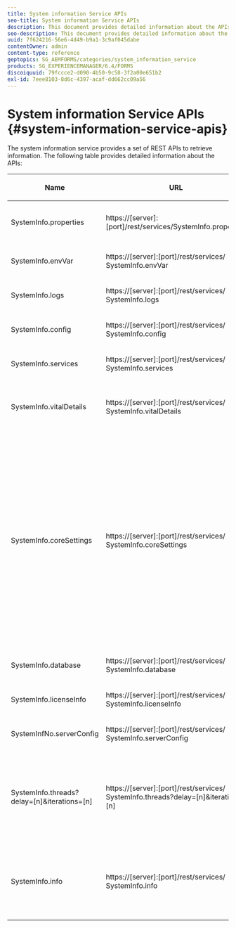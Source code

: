 ```yaml
---
title: System information Service APIs
seo-title: System information Service APIs
description: This document provides detailed information about the APIs provided by the system information service.
seo-description: This document provides detailed information about the APIs provided by the system information service.
uuid: 7f624216-56e6-4d49-b9a1-3c9af045dabe
contentOwner: admin
content-type: reference
geptopics: SG_AEMFORMS/categories/system_information_service
products: SG_EXPERIENCEMANAGER/6.4/FORMS
discoiquuid: 79fccce2-d090-4b50-9c58-3f2a00e651b2
exl-id: 7eee8103-8d6c-4397-acaf-dd662cc09a56
---
```

# System information Service APIs {#system-information-service-apis}

The system information service provides a set of REST APIs to retrieve information. The following table provides detailed information about the APIs:

<table>
 <thead>
  <tr>
   <th><p>Name</p></th> 
   <th><p>URL</p></th> 
   <th><p>Descrption</p></th> 
  </tr> 
 </thead> 
 <tbody>
  <tr>
   <td><p>SystemInfo.properties</p></td> 
   <td><p>https://[server]:[port]/rest/services/SystemInfo.properties</p></td> 
   <td><p>This API is a wrapper for <a href="https://docs.oracle.com/javase/6/docs/api/java/lang/System.html#getProperties()">system.getProperties</a> Java API. It retrieves configuration of the current working environment. </p></td> 
  </tr> 
  <tr>
   <td><p>SystemInfo.envVar</p></td> 
   <td><p>https://[server]:[port]/rest/services/ SystemInfo.envVar</p></td> 
   <td><p>Retrieves all the environment variables of the host operating system. </p></td> 
  </tr> 
  <tr>
   <td><p>SystemInfo.logs</p></td> 
   <td><p>https://[server]:[port]/rest/services/ SystemInfo.logs</p></td> 
   <td><p>Downloads a zip file that contains application server logs. </p></td> 
  </tr> 
  <tr>
   <td><p>SystemInfo.config</p></td> 
   <td><p>https://[server]:[port]/rest/services/ SystemInfo.config</p></td> 
   <td><p>Retrieves all the content of the config.xml file. </p></td> 
  </tr> 
  <tr>
   <td><p>SystemInfo.services</p></td> 
   <td><p>https://[server]:[port]/rest/services/ SystemInfo.services</p></td> 
   <td><p>Retrieves status and configuration parameters of AEM forms services.</p></td> 
  </tr> 
  <tr>
   <td><p>SystemInfo.vitalDetails</p></td> 
   <td><p>https://[server]:[port]/rest/services/ SystemInfo.vitalDetails</p></td> 
   <td><p>Retrieves server uptime, JVM arguments, system memory, heap size, operating system name, number of active threads, and thread count. </p></td> 
  </tr> 
  <tr>
   <td><p>SystemInfo.coreSettings</p></td> 
   <td><p>https://[server]:[port]/rest/services/ SystemInfo.coreSettings</p></td> 
   <td><p>Retrieves values of following properties:</p>
    <ul>
     <li><p>AdobeTempDir</p></li>
     <li><p>AdobeServerFontDir</p></li>
     <li><p>CustomerFontDir</p></li>
     <li><p>GlobalDocumentStorageRootDir</p></li>
     <li><p>DefaultDocumentMaxInlineSize</p></li>
     <li><p>DefaultDocumentDisposalTimeout</p></li>
     <li><p>EnableDocumentDBStorage</p></li>
     <li><p>GlobalDocumentStorageUseNetworkShare</p></li>
     <li><p>EnableFIPS</p></li>
     <li><p>EnableWSDL</p></li>
     <li><p>DataServicesConfigFile </p></li>
     <li><p>EnableRDS</p></li>
    </ul><p></p></td> 
  </tr> 
  <tr>
   <td><p>SystemInfo.database</p></td> 
   <td><p>https://[server]:[port]/rest/services/ SystemInfo.database</p></td> 
   <td><p>Retrieves detailed information about the database.</p></td> 
  </tr> 
  <tr>
   <td><p>SystemInfo.licenseInfo</p></td> 
   <td><p>https://[server]:[port]/rest/services/ SystemInfo.licenseInfo</p></td> 
   <td><p>Retrieves version and license information of installed AEM forms components. </p></td> 
  </tr> 
  <tr>
   <td><p>SystemInfNo.serverConfig</p></td> 
   <td><p>https://[server]:[port]/rest/services/ SystemInfo.serverConfig</p></td> 
   <td><p>Downloads configuration files of the host application server. </p></td> 
  </tr> 
  <tr>
   <td><p>SystemInfo.threads?delay=[n]&amp;iterations=[n]</p></td> 
   <td><p>https://[server]:[port]/rest/services/ SystemInfo.threads?delay=[n]&amp;iterations=[n]</p></td> 
   <td><p>Retrieves count and stack trace of active threads. It accepts following parameters:</p>
    <ul>
     <li><p>iterations= [n]: Specifies the count of iterations. Replace n with a number. </p></li>
     <li><p>Delay= [n]: Specifies the number of milliseconds to wait before starting the next iteration. </p></li>
    </ul><p></p></td> 
  </tr> 
  <tr>
   <td><p>SystemInfo.info</p></td> 
   <td><p>https://[server]:[port]/rest/services/ SystemInfo.info</p></td> 
   <td><p>This API is a wrapper for all of the system information service APIs. Internally, it runs all system information APIs and downloads information in zip format. </p><p><i><strong>note</strong>: The SystemInfo.info does not provide count and stack trace of active threads. </i></p></td> 
  </tr> 
 </tbody> 
</table>
